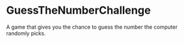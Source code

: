 # GuessTheNumberChallenge
A game that gives you the chance to guess the number the computer randomly picks.

